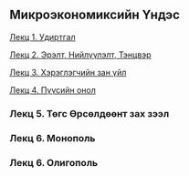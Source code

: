 ## Микроэкономиксийн Үндэс


[Лекц 1. Удиртгал](https://www.dropbox.com/s/m1r78uiyp7g/lectur-Intro.pdf?dl=0)

[Лекц 2. Эрэлт, Нийлүүлэлт, Тэнцвэр](https://www.dropbox.com/s/400aqymuvfppkb5/micro%20lec%201.pdf?dl=0)

[Лекц 3. Хэрэглэгчийн зан үйл](https://www.dropbox.com/s/g03g0csfor0yypf/micro%20lec%203.pdf?dl=0)

[Лекц 4. Пүүсийн онол](https://www.dropbox.com/s/g4t1m4tvsgyczkx/micro%20lec%204.pdf?dl=0)

### Лекц 5. Төгс Өрсөлдөөнт зах зээл

### Лекц 6. Монополь

### Лекц 6. Олигополь

